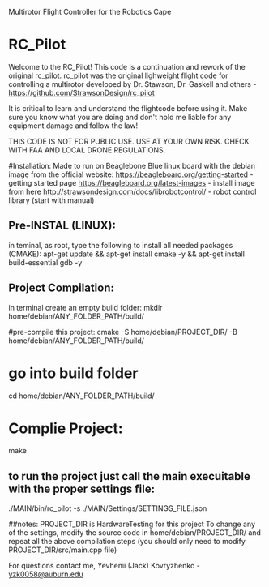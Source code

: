 Multirotor Flight Controller for the Robotics Cape

# RC_Pilot
Welcome to the  RC_Pilot!
This code is a continuation and rework of the original rc_pilot.
		rc_pilot was the original lighweight flight code for controlling a multirotor developed by 
		Dr. Stawson, Dr. Gaskell and others - https://github.com/StrawsonDesign/rc_pilot
		
It is critical to learn and understand the flightcode before using it. Make sure you know
what you are doing and don't hold me liable for any equipment damage and follow the law!

THIS CODE IS NOT FOR PUBLIC USE. USE AT YOUR OWN RISK. CHECK WITH FAA AND LOCAL DRONE REGULATIONS. 

#Installation:
Made to run on Beaglebone Blue linux board with the debian image from the official website:
https://beagleboard.org/getting-started			- getting started page
https://beagleboard.org/latest-images 			- install image from here
http://strawsondesign.com/docs/librobotcontrol/ - robot control library (start with manual)

## Pre-INSTAL (LINUX):
in teminal, as root, type the following to install all needed packages (CMAKE):
apt-get update && apt-get install cmake -y && apt-get install build-essential gdb -y

## Project Compilation:
in terminal create an empty build folder:
mkdir home/debian/ANY_FOLDER_PATH/build/

#pre-compile this project:
cmake -S home/debian/PROJECT_DIR/ -B home/debian/ANY_FOLDER_PATH/build/ 

# go into build folder 
cd home/debian/ANY_FOLDER_PATH/build/

# Complie Project:
make

## to run the project just call the main execuitable with the proper settings file:
./MAIN/bin/rc_pilot -s ./MAIN/Settings/SETTINGS_FILE.json


##notes:
PROJECT_DIR is HardwareTesting for this project
To change any of the settings, modify the source code in home/debian/PROJECT_DIR/
and repeat all the above compilation steps (you should only need to modify  PROJECT_DIR/src/main.cpp file)

For questions contact me, Yevhenii (Jack) Kovryzhenko - yzk0058@auburn.edu